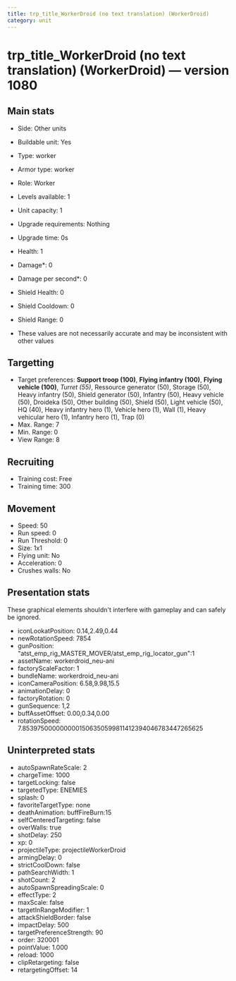 ```yaml
---
title: trp_title_WorkerDroid (no text translation) (WorkerDroid)
category: unit
---
```


# trp_title_WorkerDroid (no text translation) (WorkerDroid) — version 1080

## Main stats

  * Side: Other units
  * Buildable unit: Yes
  * Type: worker
  * Armor type: worker
  * Role: Worker
  * Levels available: 1
  * Unit capacity: 1
  * Upgrade requirements: Nothing
  * Upgrade time: 0s
  * Health: 1
  * Damage*: 0
  * Damage per second*: 0
  * Shield Health: 0
  * Shield Cooldown: 0
  * Shield Range: 0

* These values are not necessarily accurate and may be inconsistent with other values

## Targetting

  * Target preferences: **Support troop (100)**, **Flying infantry (100)**, **Flying vehicle (100)**, _Turret (55)_, Ressource generator (50), Storage (50), Heavy infantry (50), Shield generator (50), Infantry (50), Heavy vehicle (50), Droideka (50), Other building (50), Shield (50), Light vehicle (50), HQ (40), Heavy infantry hero (1), Vehicle hero (1), Wall (1), Heavy vehicular hero (1), Infantry hero (1), Trap (0)
  * Max. Range: 7
  * Min. Range: 0
  * View Range: 8

## Recruiting

  * Training cost: Free
  * Training time: 300

## Movement

  * Speed: 50
  * Run speed: 0
  * Run Threshold: 0
  * Size: 1x1
  * Flying unit: No
  * Acceleration: 0
  * Crushes walls: No

## Presentation stats

These graphical elements shouldn't interfere with gameplay and can safely be ignored.

  * iconLookatPosition: 0.14,2.49,0.44
  * newRotationSpeed: 7854
  * gunPosition: "atst_emp_rig_MASTER_MOVER/atst_emp_rig_locator_gun":1
  * assetName: workerdroid_neu-ani
  * factoryScaleFactor: 1
  * bundleName: workerdroid_neu-ani
  * iconCameraPosition: 6.58,9.98,15.5
  * animationDelay: 0
  * factoryRotation: 0
  * gunSequence: 1,2
  * buffAssetOffset: 0.00,0.34,0.00
  * rotationSpeed: 7.8539750000000001506350599811412394046783447265625

## Uninterpreted stats

  * autoSpawnRateScale: 2
  * chargeTime: 1000
  * targetLocking: false
  * targetedType: ENEMIES
  * splash: 0
  * favoriteTargetType: none
  * deathAnimation: buffFireBurn:15
  * selfCenteredTargeting: false
  * overWalls: true
  * shotDelay: 250
  * xp: 0
  * projectileType: projectileWorkerDroid
  * armingDelay: 0
  * strictCoolDown: false
  * pathSearchWidth: 1
  * shotCount: 2
  * autoSpawnSpreadingScale: 0
  * effectType: 2
  * maxScale: false
  * targetInRangeModifier: 1
  * attackShieldBorder: false
  * impactDelay: 500
  * targetPreferenceStrength: 90
  * order: 320001
  * pointValue: 1.000
  * reload: 1000
  * clipRetargeting: false
  * retargetingOffset: 14

